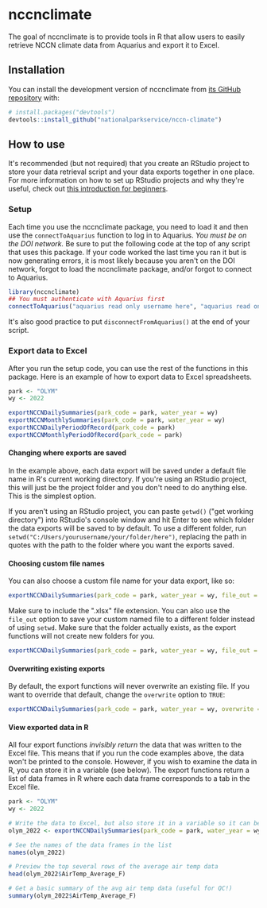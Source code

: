 
# nccnclimate

<!-- badges: start -->
<!-- badges: end -->

The goal of nccnclimate is to provide tools in R that allow users to easily retrieve NCCN climate data from Aquarius and export it to Excel.

## Installation

You can install the development version of nccnclimate from [its GitHub repository](https://github.com/nationalparkservice/nccn-climate) with:

``` r
# install.packages("devtools")
devtools::install_github("nationalparkservice/nccn-climate")
```

## How to use

It's recommended (but not required) that you create an RStudio project to store your data retrieval script and your data exports together in one place. For more information on how to set up RStudio projects and why they're useful, check out [this introduction for beginners](https://rfortherestofus.com/2022/10/rstudio-projects/).

### Setup

Each time you use the nccnclimate package, you need to load it and then use the `connectToAquarius` function to log in to Aquarius. *You must be on the DOI network.*
Be sure to put the following code at the top of any script that uses this package. 
If your code worked the last time you ran it but is now generating errors, it is most likely because you aren't on the DOI network, forgot to load the nccnclimate package, and/or forgot to connect to Aquarius.

``` r
library(nccnclimate)
## You must authenticate with Aquarius first
connectToAquarius("aquarius read only username here", "aquarius read only password here")
```

It's also good practice to put `disconnectFromAquarius()` at the end of your script.

### Export data to Excel

After you run the setup code, you can use the rest of the functions in this package.
Here is an example of how to export data to Excel spreadsheets.

``` r
park <- "OLYM"
wy <- 2022

exportNCCNDailySummaries(park_code = park, water_year = wy)
exportNCCNMonthlySummaries(park_code = park, water_year = wy)
exportNCCNDailyPeriodOfRecord(park_code = park)
exportNCCNMonthlyPeriodOfRecord(park_code = park)
```

#### Changing where exports are saved

In the example above, each data export will be saved under a default file name in R's current working directory. If you're using an RStudio project, this will just be the project folder and you don't need to do anything else. This is the simplest option.

If you aren't using an RStudio project, you can paste `getwd()` ("get working directory") into RStudio's console window and hit Enter to see which folder the data exports will be saved to by default. To use a different folder, run `setwd("C:/Users/yourusername/your/folder/here")`, replacing the path in quotes with the path to the folder where you want the exports saved.

#### Choosing custom file names

You can also choose a custom file name for your data export, like so:

``` r
exportNCCNDailySummaries(park_code = park, water_year = wy, file_out = "your_custom_filename.xlsx")
```

Make sure to include the ".xlsx" file extension. You can also use the `file_out` option to save your custom named file to a different folder instead of using `setwd`. Make sure that the folder actually exists, as the export functions will not create new folders for you.

``` r
exportNCCNDailySummaries(park_code = park, water_year = wy, file_out = "your/folder/path/your_custom_filename.xlsx")
```

#### Overwriting existing exports

By default, the export functions will never overwrite an existing file. If you want to override that default, change the `overwrite` option to `TRUE`:

``` r
exportNCCNDailySummaries(park_code = park, water_year = wy, overwrite = TRUE)
```

#### View exported data in R

All four export functions *invisibly return* the data that was written to the Excel file. This means that if you run the code examples above, the data won't be printed to the console. However, if you wish to examine the data in R, you can store it in a variable (see below). The export functions return a list of data frames in R where each data frame corresponds to a tab in the Excel file.

``` r
park <- "OLYM"
wy <- 2022

# Write the data to Excel, but also store it in a variable so it can be examined in R
olym_2022 <- exportNCCNDailySummaries(park_code = park, water_year = wy)

# See the names of the data frames in the list
names(olym_2022)

# Preview the top several rows of the average air temp data
head(olym_2022$AirTemp_Average_F)

# Get a basic summary of the avg air temp data (useful for QC!)
summary(olym_2022$AirTemp_Average_F)
```
